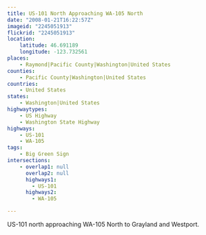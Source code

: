 ```yaml
---
title: US-101 North Approaching WA-105 North
date: "2008-01-21T16:22:57Z"
imageid: "2245051913"
flickrid: "2245051913"
location:
    latitude: 46.691189
    longitude: -123.732561
places:
    - Raymond|Pacific County|Washington|United States
counties:
    - Pacific County|Washington|United States
countries:
    - United States
states:
    - Washington|United States
highwaytypes:
    - US Highway
    - Washington State Highway
highways:
    - US-101
    - WA-105
tags:
    - Big Green Sign
intersections:
    - overlap1: null
      overlap2: null
      highways1:
        - US-101
      highways2:
        - WA-105

---
```

US-101 north approaching WA-105 North to Grayland and Westport.